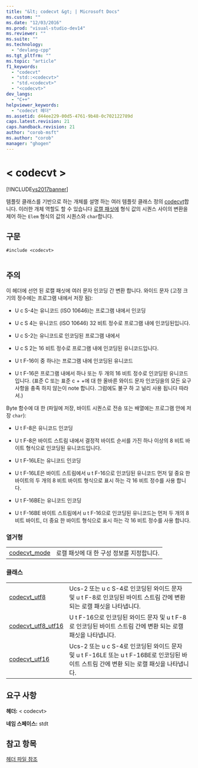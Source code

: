 ```yaml
---
title: "&lt; codecvt &gt; | Microsoft Docs"
ms.custom: ""
ms.date: "12/03/2016"
ms.prod: "visual-studio-dev14"
ms.reviewer: ""
ms.suite: ""
ms.technology: 
  - "devlang-cpp"
ms.tgt_pltfrm: ""
ms.topic: "article"
f1_keywords: 
  - "codecvt"
  - "std::<codecvt>"
  - "std.<codecvt>"
  - "<codecvt>"
dev_langs: 
  - "C++"
helpviewer_keywords: 
  - "codecvt 헤더"
ms.assetid: d44ee229-00d5-4761-9b48-0c702122789d
caps.latest.revision: 21
caps.handback.revision: 21
author: "corob-msft"
ms.author: "corob"
manager: "ghogen"
---
```

# &lt; codecvt &gt;
[!INCLUDE[vs2017banner](../assembler/inline/includes/vs2017banner.md)]

템플릿 클래스를 기반으로 하는 개체를 설명 하는 여러 템플릿 클래스 정의 [codecvt](../standard-library/codecvt-class.md)합니다. 이러한 개체 역할도 할 수 있습니다 [로캘 패싯에](../standard-library/locale-class.md#facet_class) 형식 값의 시퀀스 사이의 변환을 제어 하는 `Elem` 형식의 값의 시퀀스와 `char`합니다.  
  
## <a name="syntax"></a>구문  
  
```  
#include <codecvt>  
  
```  
  
## <a name="remarks"></a>주의  
 이 헤더에 선언 된 로캘 패싯에 여러 문자 인코딩 간 변환 합니다. 와이드 문자 (고정 크기의 정수에는 프로그램 내에서 저장 됨):  
  
-   U c S-4는 유니코드 (ISO 10646)는 프로그램 내에서 인코딩  
  
-   U c S 4는 유니코드 (ISO 10646) 32 비트 정수로 프로그램 내에 인코딩된입니다.  
  
-   U c S-2는 유니코드로 인코딩된 프로그램 내에서  
  
-   U c S 2는 16 비트 정수로 프로그램 내에 인코딩된 유니코드입니다.  
  
-   U t F-16이 중 하나는 프로그램 내에 인코딩된 유니코드  
  
-   U t F-16은 프로그램 내에서 하나 또는 두 개의 16 비트 정수로 인코딩된 유니코드입니다. (표준 C 또는 표준 c + +에 대 한 올바른 와이드 문자 인코딩을의 모든 요구 사항을 충족 하지 않는이 note 합니다. 그럼에도 불구 하 고 널리 사용 됩니다 따라서.)  
  
 Byte 함수에 대 한 (파일에 저장, 바이트 시퀀스로 전송 또는 배열에는 프로그램 안에 저장 `char`):  
  
-   U t F-8은 유니코드 인코딩  
  
-   U t F-8은 바이트 스트림 내에서 결정적 바이트 순서를 가진 하나 이상의 8 비트 바이트 형식으로 인코딩된 유니코드입니다.  
  
-   U t F-16LE는 유니코드 인코딩  
  
-   U t F-16LE은 바이트 스트림에서 u t F-16으로 인코딩된 유니코드 먼저 덜 중요 한 바이트의 두 개의 8 비트 바이트 형식으로 표시 하는 각 16 비트 정수를 사용 합니다.  
  
-   U t F-16BE는 유니코드 인코딩  
  
-   U t F-16BE 바이트 스트림에서 u t F-16으로 인코딩된 유니코드는 먼저 두 개의 8 비트 바이트, 더 중요 한 바이트 형식으로 표시 하는 각 16 비트 정수를 사용 합니다.  
  
### <a name="enumerations"></a>열거형  
  
|||  
|-|-|  
|[codecvt_mode](../Topic/%3Ccodecvt%3E%20enums.md#codecvt_mode_enumeration)|로캘 패싯에 대 한 구성 정보를 지정합니다.|  
  
### <a name="classes"></a>클래스  
  
|||  
|-|-|  
|[codecvt_utf8](../Topic/%3Ccodecvt%3E%20functions.md#codecvt_utf8)|Ucs-2 또는 u c S-4로 인코딩된 와이드 문자 및 u t F-8로 인코딩된 바이트 스트림 간에 변환 되는 로캘 패싯을 나타냅니다.|  
|[codecvt_utf8_utf16](%3Ccodecvt%3E%20functions.md#codecvt_utf8_utf16)|U t F-16으로 인코딩된 와이드 문자 및 u t F-8로 인코딩된 바이트 스트림 간에 변환 되는 로캘 패싯을 나타냅니다.|  
|[codecvt_utf16](../Topic/%3Ccodecvt%3E%20functions.md#codecvt_utf16)|Ucs-2 또는 u c S-4로 인코딩된 와이드 문자 및 u t F-16LE 또는 u t F-16BE로 인코딩된 바이트 스트림 간에 변환 되는 로캘 패싯을 나타냅니다.|  
  
## <a name="requirements"></a>요구 사항  
 **헤더:** \< codecvt>  
  
 **네임 스페이스:** stdt  
  
## <a name="see-also"></a>참고 항목  
 [헤더 파일 참조](../standard-library/cpp-standard-library-header-files.md)




